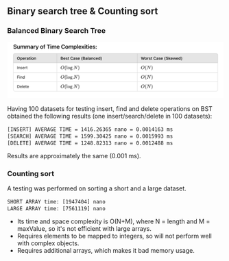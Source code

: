 ## Binary search tree & Counting sort

### Balanced Binary Search Tree
![img.png](img.png)

Having 100 datasets for testing insert, find and delete operations on BST obtained the following results (one insert/search/delete in 100 datasets):
```
[INSERT] AVERAGE TIME = 1416.26365 nano = 0.0014163 ms
[SEARCH] AVERAGE TIME = 1599.30425 nano = 0.0015993 ms
[DELETE] AVERAGE TIME = 1248.82313 nano = 0.0012488 ms
```
Results are approximately the same (0.001 ms).

### Counting sort
A testing was performed on sorting a short and a large dataset.
```
SHORT ARRAY time: [1947404] nano
LARGE ARRAY time: [7561119] nano
```
- Its time and space complexity is O(N+M), where N = length and M = maxValue, so it's not efficient with large arrays. 
- Requires elements to be mapped to integers, so will not perform well with complex objects. 
- Requires additional arrays, which makes it bad memory usage.